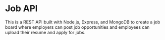 # Job API

This is a REST API built with Node.js, Express, and MongoDB to create a job board where employers can post job opportunities and employees can upload their resume and apply for jobs.

